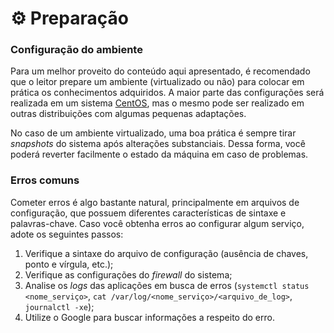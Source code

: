 # ⚙ Preparação

### Configuração do ambiente

Para um melhor proveito do conteúdo aqui apresentado, é recomendado que o leitor prepare um ambiente (virtualizado ou não) para colocar em prática os conhecimentos adquiridos. A maior parte das configurações será realizada em um sistema [CentOS](https://www.centos.org/download/), mas o mesmo pode ser realizado em outras distribuições com algumas pequenas adaptações.

No caso de um ambiente virtualizado, uma boa prática é sempre tirar _snapshots_ do sistema após alterações substanciais. Dessa forma, você poderá reverter facilmente o estado da máquina em caso de problemas.

### Erros comuns

Cometer erros é algo bastante natural, principalmente em arquivos de configuração, que possuem diferentes características de sintaxe e palavras-chave. Caso você obtenha erros ao configurar algum serviço, adote os seguintes passos:

1. Verifique a sintaxe do arquivo de configuração (ausência de chaves, ponto e vírgula, etc.);
2. Verifique as configurações do _firewall_ do sistema;
3. Analise os _logs_ das aplicações em busca de erros (`systemctl status <nome_serviço>`, `cat /var/log/<nome_serviço>/<arquivo_de_log>`, `journalctl -xe`);
4. Utilize o Google para buscar informações a respeito do erro.
